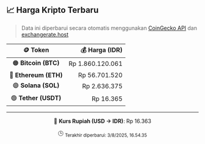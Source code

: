 

<!-- HARGA_KRIPTO -->
## 📈 Harga Kripto Terbaru

> Data ini diperbarui secara otomatis menggunakan [CoinGecko API](https://www.coingecko.com/) dan [exchangerate.host](https://exchangerate.host/)

<div align="center">

| 🪙 Token | 💰 Harga (IDR) |
|:------:|---------------:|
| 🟠 **Bitcoin (BTC)**   | Rp 1.860.120.061 |
| 🔵 **Ethereum (ETH)**  | Rp 56.701.520 |
| 🟣 **Solana (SOL)**    | Rp 2.636.375 |
| 🟢 **Tether (USDT)**   | Rp 16.365 |

---

💱 **Kurs Rupiah (USD → IDR)**: Rp 16.363

🕒 <sub>Terakhir diperbarui: 3/8/2025, 16.54.35</sub>

</div>
<!-- /HARGA_KRIPTO -->